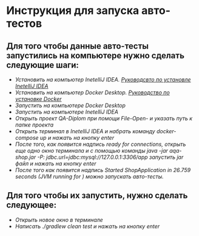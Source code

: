 # Инструкция для запуска авто-тестов 

## Для того чтобы данные авто-тесты запустились на компьютере нужно сделать следующие шаги:

* *Установить на компьютер InetelliJ IDEA. [Руководсвто по установле InetelliJ IDEA ](https://harrix.dev/blog/2019/install-intellij-idea/)*
* *Установить на компьютер Docker Desktop. [Руководство по установке Docker](https://github.com/netology-code/aqa-homeworks/blob/master/docker/installation.md)*
* *Запустить на компьютере Docker Desktop*
* *Запустить на компьютере InetelliJ IDEA*
* *Открыть проект QA-Diplom при помощи File-Open- и указать путь к папке проекта*
* *Открыть терминал в InetelliJ IDEA и набрать команду docker-compose up и нажать на кнопку enter*
* *После того, как появится надпись ready for connections, открыть еще одно окно терминала и с помощью команды java -jar aqa-shop.jar -P: jdbc.url=jdbc:mysql://127.0.0.1:3306/app запустить jar файл и нажать на кнопку enter*
* *После того как появится надпись  Started ShopApplication in 26.759 seconds (JVM running for ) можно запускать авто-тесты.*

## Для того чтобы их запустить, нужно сделать следующее:
* *Открыть новое окно в терминале*
* *Написать  ./gradlew clean test и нажать на кнопку enter*
